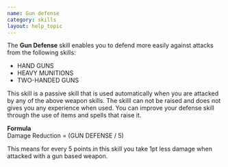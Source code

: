 ```yaml
---
name: Gun defense
category: skills
layout: help_topic
---
```

The **Gun Defense** skill enables you to defend more easily against attacks from the following skills:

*   HAND GUNS
*   HEAVY MUNITIONS
*   TWO-HANDED GUNS

This skill is a passive skill that is used automatically when you are attacked by any of the above weapon skills. The skilll can not be raised and does not gives you any experience when used. You can improve your defense skill through the use of items and spells that raise it.

**Formula**  
Damage Reduction = (GUN DEFENSE / 5)  
  
This means for every 5 points in this skill you take 1pt less damage when attacked with a gun based weapon.